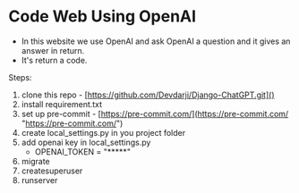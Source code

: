 # Code Web Using OpenAI

* In this website we use OpenAI and ask OpenAI a question and it gives an answer in return.
* It's return a code.

Steps:

1. clone this repo - [https://github.com/Devdarji/Django-ChatGPT.git]()
2. install requirement.txt
3. set up pre-commit - [https://pre-commit.com/](https://pre-commit.com/ "https://pre-commit.com/")
4. create local_settings.py in you project folder
5. add openai key in local_settings.py
   * OPENAI_TOKEN = "*****"
6. migrate
7. createsuperuser
8. runserver
